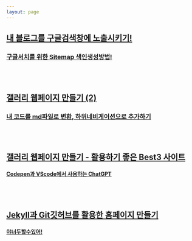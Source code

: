 ```yaml
---
layout: page
---
```

<!DOCTYPE html>
<html lang="en">
<head>
<a href="https://somady2018.github.io/2023-04-30-google/">
  <h2 class="post-title">내 블로그를 구글검색창에 노출시키기!</h2>
    <h3 class="post-subtitle">
    구글서치를 위한 Sitemap 색인생성방법!
    </h3>
</a>

<br><br> 
<a href="https://somady2018.github.io/2023-04-22-gallery/">
  <h2 class="post-title">갤러리 웹페이지 만들기 (2)</h2>
    <h3 class="post-subtitle">
    내 코드를 md파일로 변환, 하위네비게이션으로 추가하기
    </h3> 
</a>

<br><br> 
<a href="https://somady2018.github.io/2023-04-14-slidegallery/">
<i class="fa-solid fa-quote-left"></i>
  <h2 class="post-title">갤러리 웹페이지 만들기 - 활용하기 좋은 Best3 사이트</h2>
    <h4 class="post-subtitle">
    Codepen과 VScode에서 사용하는 ChatGPT
    </h4>
</a>

<br><br> 
<a href="https://somady2018.github.io/2023-04-06-start/">
<i class="fa-solid fa-quote-left"></i>
  <h2 class="post-title">Jekyll과 Git깃허브를 활용한 홈페이지 만들기</h2>
    <h4 class="post-subtitle">
    야너두할수있어!
    </h4>
</a>
</head>